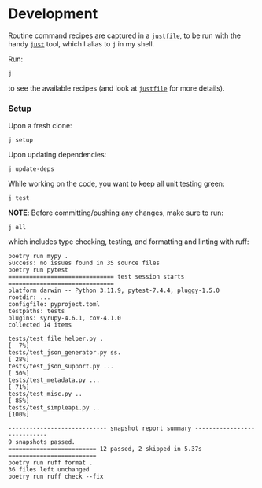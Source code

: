 # Development

Routine command recipes are captured in a [`justfile`](justfile),
to be run with the handy [`just`](https://github.com/casey/j) tool,
which I alias to `j` in my shell.

Run:
```shell
j
```
to see the available recipes (and look at [`justfile`](justfile) for more details).

### Setup

Upon a fresh clone:
```shell
j setup
```

Upon updating dependencies:
```shell
j update-deps
```

While working on the code, you want to keep all unit testing green:
```shell
j test
```

**NOTE**: Before committing/pushing any changes, make sure to run:
```shell
j all
```
which includes type checking, testing, and formatting and linting with ruff:
```text
poetry run mypy .
Success: no issues found in 35 source files
poetry run pytest
============================== test session starts ==============================
platform darwin -- Python 3.11.9, pytest-7.4.4, pluggy-1.5.0
rootdir: ...
configfile: pyproject.toml
testpaths: tests
plugins: syrupy-4.6.1, cov-4.1.0
collected 14 items

tests/test_file_helper.py .                                               [  7%]
tests/test_json_generator.py ss.                                          [ 28%]
tests/test_json_support.py ...                                            [ 50%]
tests/test_metadata.py ...                                                [ 71%]
tests/test_misc.py ..                                                     [ 85%]
tests/test_simpleapi.py ..                                                [100%]

---------------------------- snapshot report summary ----------------------------
9 snapshots passed.
========================= 12 passed, 2 skipped in 5.37s =========================
poetry run ruff format .
36 files left unchanged
poetry run ruff check --fix
```
